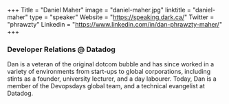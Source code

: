 +++
Title = "Daniel Maher"
image = "daniel-maher.jpg"
linktitle = "daniel-maher"
type = "speaker"
Website = "https://speaking.dark.ca/"
Twitter = "phrawzty"
Linkedin = "https://www.linkedin.com/in/dan-phrawzty-maher/"
+++

### Developer Relations @ Datadog
Dan is a veteran of the original dotcom bubble and has since worked in a variety of environments from start-ups to global corporations, including stints as a founder, university lecturer, and a day labourer. Today, Dan is a member of the Devopsdays global team, and a technical evangelist at Datadog.